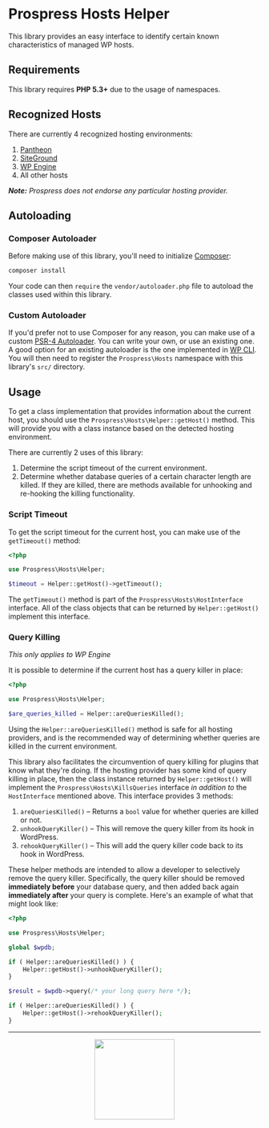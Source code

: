 # Prospress Hosts Helper

This library provides an easy interface to identify certain known characteristics of managed WP hosts.

## Requirements

This library requires **PHP 5.3+** due to the usage of namespaces.

## Recognized Hosts

There are currently 4 recognized hosting environments:

1. [Pantheon](https://pantheon.io)
1. [SiteGround](https://www.siteground.com)
1. [WP Engine](https://wpengine.com)
1. All other hosts

***Note:** Prospress does not endorse any particular hosting provider.*

## Autoloading

### Composer Autoloader

Before making use of this library, you'll need to initialize [Composer](https://getcomposer.org):

```bash
composer install
```

Your code can then `require` the `vendor/autoloader.php` file to autoload the classes used within this library.

### Custom Autoloader

If you'd prefer not to use Composer for any reason, you can make use of a custom [PSR-4 Autoloader](https://www.php-fig.org/psr/psr-4/). You can write your own, or use an existing one. A good option for an existing autoloader is the one implemented in [WP CLI](https://github.com/wp-cli/wp-cli/blob/master/php/WP_CLI/Autoloader.php). You will then need to register the `Prospress\Hosts` namespace with this library's `src/` directory.

## Usage

To get a class implementation that provides information about the current host, you should use the `Prospress\Hosts\Helper::getHost()` method. This will provide you with a class instance based on the detected hosting environment.

There are currently 2 uses of this library:

1. Determine the script timeout of the current environment.
1. Determine whether database queries of a certain character length are killed. If they are killed, there are methods available for unhooking and re-hooking the killing functionality.

### Script Timeout

To get the script timeout for the current host, you can make use of the `getTimeout()` method:

```php
<?php

use Prospress\Hosts\Helper;

$timeout = Helper::getHost()->getTimeout();
```

The `getTimeout()` method is part of the `Prospress\Hosts\HostInterface` interface. All of the class objects that can be returned by `Helper::getHost()` implement this interface.

### Query Killing

*This only applies to WP Engine*

It is possible to determine if the current host has a query killer in place:

```php
<?php

use Prospress\Hosts\Helper;

$are_queries_killed = Helper::areQueriesKilled();
```

Using the `Helper::areQueriesKilled()` method is safe for all hosting providers, and is the recommended way of determining whether queries are killed in the current environment.

This library also facilitates the circumvention of query killing for plugins that know what they're doing. If the hosting provider has some kind of query killing in place, then the class instance returned by `Helper::getHost()` will implement the `Prospress\Hosts\KillsQueries` interface *in addition to* the `HostInterface` mentioned above. This interface provides 3 methods:

1. `areQueriesKilled()` &ndash; Returns a `bool` value for whether queries are killed or not.
1. `unhookQueryKiller()` &ndash; This will remove the query killer from its hook in WordPress.
1. `rehookQueryKiller()` &ndash; This will add the query killer code back to its hook in WordPress.

These helper methods are intended to allow a developer to selectively remove the query killer. Specifically, the query killer should be removed **immediately before** your database query, and then added back again **immediately after** your query is complete. Here's an example of what that might look like:

```php
<?php

use Prospress\Hosts\Helper;

global $wpdb;

if ( Helper::areQueriesKilled() ) {
    Helper::getHost()->unhookQueryKiller();
}

$result = $wpdb->query(/* your long query here */);

if ( Helper::areQueriesKilled() ) {
    Helper::getHost()->rehookQueryKiller();
}
```

<hr>
<p align="center">
<img src="https://cloud.githubusercontent.com/assets/235523/11986380/bb6a0958-a983-11e5-8e9b-b9781d37c64a.png" width="160">
</p>

